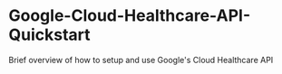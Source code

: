 # Google-Cloud-Healthcare-API-Quickstart
Brief overview of how to setup and use Google's Cloud Healthcare API
